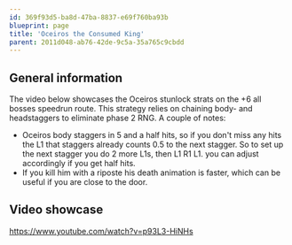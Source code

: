 ```yaml
---
id: 369f93d5-ba8d-47ba-8837-e69f760ba93b
blueprint: page
title: 'Oceiros the Consumed King'
parent: 2011d048-ab76-42de-9c5a-35a765c9cbdd
---
```

## General information

The video below showcases the Oceiros stunlock strats on the +6 all bosses speedrun route.
This strategy relies on chaining body- and headstaggers to eliminate phase 2 RNG.
A couple of notes:

- Oceiros body staggers in 5 and a half hits, so if you don't miss any hits the L1 that staggers already counts 0.5 to the next stagger.
  So to set up the next stagger you do 2 more L1s, then L1 R1 L1. you can adjust accordingly if you get half hits.
- If you kill him with a riposte his death animation is faster, which can be useful if you are close to the door.

## Video showcase

https://www.youtube.com/watch?v=p93L3-HiNHs
